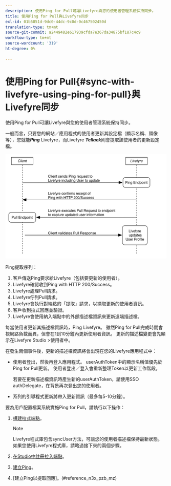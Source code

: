 ```yaml
---
description: 使用Ping for Pull可讓Livefyre與您的使用者管理系統保持同步。
title: 使用Ping for Pull與Livefyre同步
exl-id: 01b5851d-9dc0-44dc-9c0d-0c467502450d
translation-type: tm+mt
source-git-commit: a2449482e617939cfda7e367da34875bf187c4c9
workflow-type: tm+mt
source-wordcount: '319'
ht-degree: 0%

---
```


# 使用Ping for Pull{#sync-with-livefyre-using-ping-for-pull}與Livefyre同步

使用Ping for Pull可讓Livefyre與您的使用者管理系統保持同步。

一般而言，只要您的網站／應用程式的使用者更新其設定檔（顯示名稱、頭像等），您就能&#x200B;***Ping*** Livefyre，而Livefyre ***Tellack***&#x200B;則會提取該使用者的更新設定檔。

![](assets/Ping-for-Pull.png)

Ping提取序列：

1. 客戶傳送Ping要求給Livefyre（包括要更新的使用者）。
1. Livefyre確認收到Ping with HTTP 200/Success。
1. Livefyre處理Pull請求。
1. Livefyre佇列Pull請求。
1. Livefyre會執行對端點的「提取」請求，以擷取更新的使用者資訊。
1. 客戶收到拉式回應並驗證。
1. Livefyre會使用納入端點中的外部描述檔資訊來更新遠端描述檔。

每當使用者更新其描述檔資訊時，Ping Livefyre。 雖然Ping for Pull完成時間會視網路負載而異，但會在1到10分鐘內更新使用者資訊。 更新的描述檔變更會先顯示在Livefyre Studio >使用者中。

在發生兩個事件後，更新的描述檔資訊將會出現在您的Livefyre應用程式中：

* 使用者登出，然後再登入應用程式。 userAuthToken中的顯示名稱值優先於Ping for Pull更新。 使用者登出／登入會重新整理Token以更新工作階段。

   若要在更新描述檔資訊時產生新的userAuthToken，請使用SSO authDelegate，在背景再次登出您的使用者。

* 系列的引導程式更新將帶入更新資訊（最多每5-10分鐘）。

要為用戶配置檔案系統實施Ping for Pull，請執行以下操作：

1. [構建拉式端點](#t_build_the_pull_endpoint)。

   >[!NOTE]
   >
   >Livefyre程式庫包含syncUser方法，可讓您的使用者描述檔保持最新狀態。 如果您使用Livefyre程式庫，請略過接下來的兩個步驟。

1. [在Studio中註冊拉入端點](#register_the_endpoint_with_studio)。
1. [建立Ping](#t_build_the_ping)。
1. [建立Ping以提取回應]。(#reference_n3x_pzb_mz)
